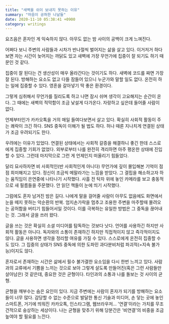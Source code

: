 ```yaml
---
title: "새벽을 쉬이 보내지 못하는 이유"
summary: "마음이 공허한 나날들"
date: 2020-11-10 05:38:41 +0900
category: writings
---
```


요즈음은 혼자인 게 익숙하지 않다. 아무도 없는 밤 사이의 공백이 크게 느껴진다.

어쩌다 보니 주변의 사람들과 시차가 반나절씩 벌어지는 삶을 살고 있다. 이거저거 하다 보면 자는 시간이 늦어지는 까닭도 있고 새벽에 가장 무언가에 집중이 잘 되기도 하기 때문인 것 같다.

집중이 잘 된다는 건 생산성이 매우 올라간다는 것이기도 하다. 새벽에 코드를 짜면 가장 잘 된다. 방해하는 요소도 없고 다들 잠들어 있으니 누군가와 말할 일도 없다. 온전히 하는 일에 집중할 수 있다. 영혼을 갈아넣기 딱 좋은 환경이다.

그렇게 심취해서 무언가를 질리도록 하고 나면 잠시 쉬며 생각이 고요해지는 순간이 온다. 그 때에는 새벽의 적막함이 조금 낯설게 다가온다. 자랑하고 싶은데 들어줄 사람이 없다.

언제부터인가 카카오톡을 거의 매일 들여다보면서 살고 있다. 확실히 사회적 활동이 주는 쾌락이 크긴 하다. SNS 중독이 이해가 될 법도 하다. 허나 때론 지나치게 연결된 상태가 조금 우려되기도 한다.

우려에는 이유가 있었다. 연결된 상태에서는 사회적 갈증을 해결하니 좋긴 한데 스스로에게 집중할 기회가 없었다. 외부로부터 나를 완전히 격리하면 아주 평온한 상태에 진입할 수 있다. 그런데 마지막으로 그런 게 언제인지 떠올리기 힘들었다.

달리 묘사하자면 비 사회적인(반 사회적인게 아니다) 무언가에 깊이 몰입해본 기억이 점점 희미해지고 있다. 정신이 조금씩 메말라가는 느낌을 받았다. 그 결핍을 해소하고자 하는 움직임이 은연중에 나타나기 시작했다. 사흘 전 탁자 위에 놓인 카메라를 보고 충동적으로 새 필름들을 주문했다. 안 읽던 책들이 눈에 띄기 시작했다.

그럼에도 혼자 남겨진 밤은 길다. 나에게 말을 걸어줄 사람이 아무도 없음에도 화면에서 눈을 떼지 못하는 악순환의 반복. 엄지손가락을 멈추고 조용한 주변을 마주할때 몰려오는 공허함을 버티기 힘들어서일 것이다. 이를 극복하는 유일한 방법은 그 중독을 끊어내는 것. 그래서 글을 쓰러 왔다.

글을 쓰는 것은 확실히 소셜 미디어를 탐독하는 것보다 낫다. 언어를 사용하긴 하지만 사회적 활동은 아니다. 독자와의 소통이 존재하긴 하지만 직접적이지 않고 즉각적이지도 않다. 글을 사용하면 생각을 정리할 여유를 가질 수 있다. 스스로에게 온전히 집중할 수도 있다. 그 집중의 상태가 SNS 중독에 의한 도파민 과다분비처럼 파괴적(=지속 불가능)이지도 않다.

혼자로서 존재하는 시간은 삶에서 필수 불가결한 요소임을 다시 한번 느끼고 있다. 사람과의 교류에서 기쁨을 느끼는 것으로 보아 그렇게 살도록 만들어진(혹은 그런 사람들만 살아남은) 것 같은데, 중요한 것은 균형이다. 타인과의 소통과 나를 돌보는 것 사이의 균형.

균형을 깨부수는 숨은 요인이 있다. 지금 주변에는 사람이 혼자가 되기를 방해하는 요소들이 너무 많다. 감당할 수 없는 수준으로 발달한 통신 기술과 미디어, 손 닿는 곳에 놓인 스마트폰, 거기에 띄워진 카카오톡, 인스타그램, 웹브라우저... '연결'이라는 가치를 무조건적으로 숭상하는 세상이다. 나는 균형을 맞추기 위해 당분간은 '비연결'의 비중을 조금 높여야 할 필요를 느낀다.
